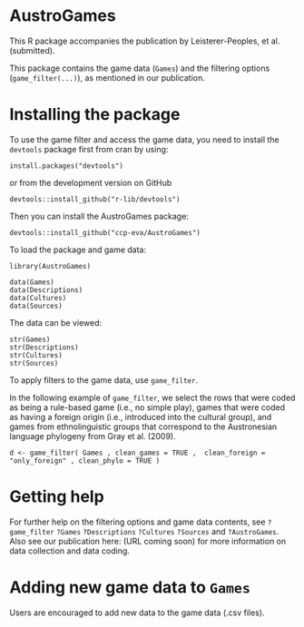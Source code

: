 



AustroGames
==========
This R package accompanies the publication by Leisterer-Peoples, et al. (submitted).

This package contains the game data (`Games`) and the filtering options (`game_filter(...)`), as mentioned in our publication.

# Installing the package
To use the game filter and access the game data, you need to install the `devtools` package first from cran by using:
```
install.packages("devtools")
```
or from the development version on GitHub
```
devtools::install_github("r-lib/devtools")
```

Then you can install the AustroGames package:
```
devtools::install_github("ccp-eva/AustroGames")
```
To load the package and game data:
```
library(AustroGames)

data(Games)
data(Descriptions)
data(Cultures)
data(Sources)
```
The data can be viewed:
```
str(Games)
str(Descriptions)
str(Cultures)
str(Sources)
```

To apply filters to the game data, use `game_filter`. 

In the following example of `game_filter`, we select the rows that were coded as being a rule-based game (i.e., no simple play), games that were coded as having a foreign origin (i.e., introduced into the cultural group), and games from ethnolinguistic groups that correspond to the Austronesian language phylogeny from Gray et al. (2009).
```
d <- game_filter( Games , clean_games = TRUE ,  clean_foreign = "only_foreign" , clean_phylo = TRUE )
```

# Getting help
For further help on the filtering options and game data contents, see `?game_filter` `?Games` `?Descriptions` `?Cultures` `?Sources` and `?AustroGames`. Also see our publication here: (URL coming soon) for more information on data collection and data coding.

# Adding new game data to `Games`
Users are encouraged to add new data to the game data (.csv files).

